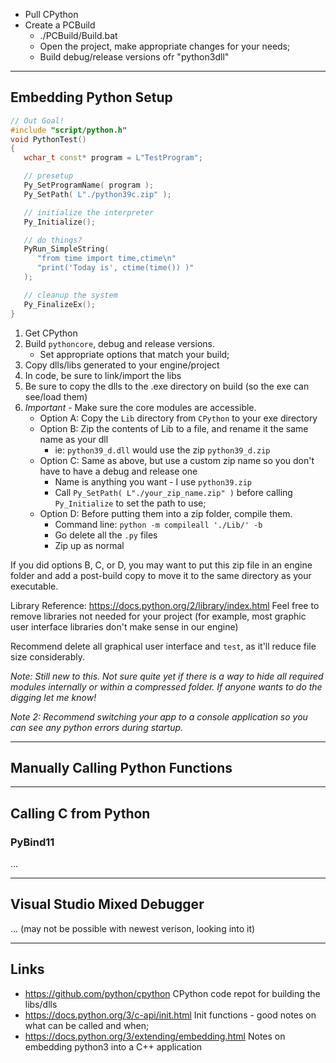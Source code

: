 - Pull CPython
- Create a PCBuild
  - ./PCBuild/Build.bat
  - Open the project, make appropriate changes for your needs; 
  - Build debug/release versions ofr "python3dll"


------
## Embedding Python Setup

```cpp
// Out Goal!
#include "script/python.h"
void PythonTest()
{
   wchar_t const* program = L"TestProgram"; 

   // presetup
   Py_SetProgramName( program ); 
   Py_SetPath( L"./python39c.zip" ); 

   // initialize the interpreter
   Py_Initialize(); 

   // do things?
   PyRun_SimpleString( 
      "from time import time,ctime\n"
      "print('Today is', ctime(time()) )"
   );

   // cleanup the system
   Py_FinalizeEx(); 
}
```

1.  Get CPython
2.  Build `pythoncore`, debug and release versions.
    - Set appropriate options that match your build; 
3.  Copy dlls/libs generated to your engine/project
4.  In code, be sure to link/import the libs
5.  Be sure to copy the dlls to the .exe directory on build (so the exe can see/load them)
6.  *Important* - Make sure the core modules are accessible.
    - Option A: Copy the `Lib` directory from `CPython` to your exe directory
    - Option B: Zip the contents of Lib to a file, and rename it the same name as your dll
      - ie: `python39_d.dll` would use the zip `python39_d.zip`
    - Option C: Same as above, but use a custom zip name so you don't have to have a debug and release one
      - Name is anything you want - I use `python39.zip`
      - Call `Py_SetPath( L"./your_zip_name.zip" )` before calling `Py_Initialize` to set the path to use; 
    - Option D: Before putting them into a zip folder, compile them.
      - Command line: `python -m compileall './Lib/' -b`
      - Go delete all the `.py` files
      - Zip up as normal

If you did options B, C, or D, you may want to put this zip file in an engine folder and add a post-build copy to move it to the same directory
as your executable.  

Library Reference: https://docs.python.org/2/library/index.html
Feel free to remove libraries not needed for your project (for example, most graphic user interface libraries don't make sense in our engine)

Recommend delete all graphical user interface and `test`, as it'll reduce file size considerably. 

*Note: Still new to this.  Not sure quite yet if there is a way to hide all required modules internally or within a compressed folder.  If anyone wants to do the digging let me know!*

*Note 2:  Recommend switching your app to a console application so you can see any python errors during startup.*


------
## Manually Calling Python Functions

------
## Calling C from Python


### PyBind11
...

------
## Visual Studio Mixed Debugger
... (may not be possible with newest verison, looking into it)

------
## Links
- https://github.com/python/cpython
  CPython code repot for building the libs/dlls
- https://docs.python.org/3/c-api/init.html
  Init functions - good notes on what can be called and when;
- https://docs.python.org/3/extending/embedding.html
  Notes on embedding python3 into a C++ application